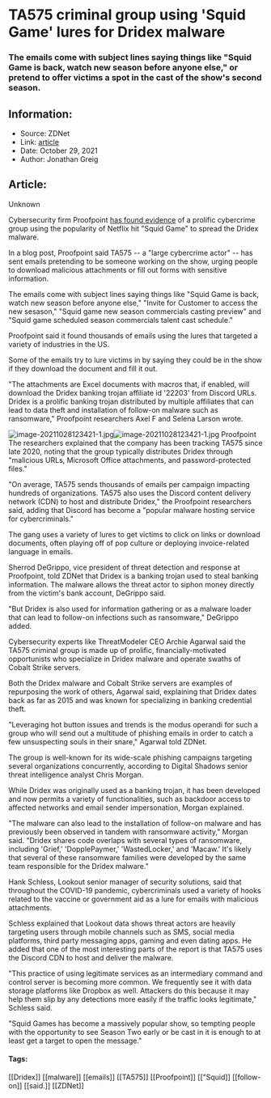 # TA575 criminal group using 'Squid Game' lures for Dridex malware
### The emails come with subject lines saying things like "Squid Game is back, watch new season before anyone else," or pretend to offer victims a spot in the cast of the show's second season.

## Information:
+ Source: ZDNet
+ Link: [article](https://www.zdnet.com/article/ta575-criminal-group-using-squid-game-lures-for-dridex-malware/)
+ Date: October 29, 2021
+ Author: Jonathan Greig


## Article:
Unknown

Cybersecurity firm Proofpoint [has found evidence](https://www.proofpoint.com/us/blog/threat-insight/ta575-uses-squid-game-lures-distribute-dridex-malware) of a prolific cybercrime group using the popularity of Netflix hit "Squid Game" to spread the Dridex malware. 

In a blog post, Proofpoint said TA575 -- a "large cybercrime actor" -- has sent emails pretending to be someone working on the show, urging people to download malicious attachments or fill out forms with sensitive information. 

The emails come with subject lines saying things like "Squid Game is back, watch new season before anyone else," "Invite for Customer to access the new sesason," "Squid game new season commercials casting preview" and "Squid game scheduled season commercials talent cast schedule."

Proofpoint said it found thousands of emails using the lures that targeted a variety of industries in the US. 

Some of the emails try to lure victims in by saying they could be in the show if they download the document and fill it out. 

"The attachments are Excel documents with macros that, if enabled, will download the Dridex banking trojan affiliate id '22203' from Discord URLs. Dridex is a prolific banking trojan distributed by multiple affiliates that can lead to data theft and installation of follow-on malware such as ransomware," Proofpoint researchers Axel F and Selena Larson wrote. 

![image-20211028123421-1.jpg]()![image-20211028123421-1.jpg](https://www.zdnet.com/a/img/resize/bb5cbf3e7c33bb955b7226b036700dda407a287c/2021/10/29/a291ebc3-2a36-4864-9269-99614381d532/image-20211028123421-1.jpg?width=470&fit=bounds&auto=webp)
 Proofpoint
 The researchers explained that the company has been tracking TA575 since late 2020, noting that the group typically distributes Dridex through "malicious URLs, Microsoft Office attachments, and password-protected files."






"On average, TA575 sends thousands of emails per campaign impacting hundreds of organizations. TA575 also uses the Discord content delivery network (CDN) to host and distribute Dridex," the Proofpoint researchers said, adding that Discord has become a "popular malware hosting service for cybercriminals." 

The gang uses a variety of lures to get victims to click on links or download documents, often playing off of pop culture or deploying invoice-related language in emails. 

Sherrod DeGrippo, vice president of threat detection and response at Proofpoint, told ZDNet that Dridex is a banking trojan used to steal banking information. The malware allows the threat actor to siphon money directly from the victim's bank account, DeGrippo said. 

"But Dridex is also used for information gathering or as a malware loader that can lead to follow-on infections such as ransomware," DeGrippo added. 

Cybersecurity experts like ThreatModeler CEO Archie Agarwal said the TA575 criminal group is made up of prolific, financially-motivated opportunists who specialize in Dridex malware and operate swaths of Cobalt Strike servers. 

Both the Dridex malware and Cobalt Strike servers are examples of repurposing the work of others, Agarwal said, explaining that Dridex dates back as far as 2015 and was known for specializing in banking credential theft.

"Leveraging hot button issues and trends is the modus operandi for such a group who will send out a multitude of phishing emails in order to catch a few unsuspecting souls in their snare," Agarwal told ZDNet. 

The group is well-known for its wide-scale phishing campaigns targeting several organizations concurrently, according to Digital Shadows senior threat intelligence analyst Chris Morgan. 

While Dridex was originally used as a banking trojan, it has been developed and now permits a variety of functionalities, such as backdoor access to affected networks and email sender impersonation, Morgan explained. 

"The malware can also lead to the installation of follow-on malware and has previously been observed in tandem with ransomware activity," Morgan said. "Dridex shares code overlaps with several types of ransomware, including 'Grief,' 'DopplePaymer,' 'WastedLocker,' and 'Macaw.' It's likely that several of these ransomware families were developed by the same team responsible for the Dridex malware."

Hank Schless, Lookout senior manager of security solutions, said that throughout the COVID-19 pandemic, cybercriminals used a variety of hooks related to the vaccine or government aid as a lure for emails with malicious attachments. 

Schless explained that Lookout data shows threat actors are heavily targeting users through mobile channels such as SMS, social media platforms, third party messaging apps, gaming and even dating apps. He added that one of the most interesting parts of the report is that TA575 uses the Discord CDN to host and deliver the malware. 

"This practice of using legitimate services as an intermediary command and control server is becoming more common. We frequently see it with data storage platforms like Dropbox as well. Attackers do this because it may help them slip by any detections more easily if the traffic looks legitimate," Schless said. 

"Squid Games has become a massively popular show, so tempting people with the opportunity to see Season Two early or be cast in it is enough to at least get a target to open the message."





#### Tags:
[[Dridex]] [[malware]] [[emails]] [[TA575]] [[Proofpoint]] [["Squid]] [[follow-on]] [[said.]] [[ZDNet]]
